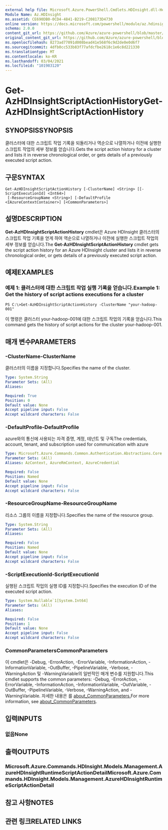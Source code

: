 ```yaml
---
external help file: Microsoft.Azure.PowerShell.Cmdlets.HDInsight.dll-Help.xml
Module Name: Az.HDInsight
ms.assetid: CE690DB0-0CD4-4841-B219-C208173D4730
online version: https://docs.microsoft.com/powershell/module/az.hdinsight/get-azhdinsightscriptactionhistory
schema: 2.0.0
content_git_url: https://github.com/Azure/azure-powershell/blob/master/src/HDInsight/HDInsight/help/Get-AzHDInsightScriptActionHistory.md
original_content_git_url: https://github.com/Azure/azure-powershell/blob/master/src/HDInsight/HDInsight/help/Get-AzHDInsightScriptActionHistory.md
ms.openlocfilehash: 8273ad77091d008bead41e568f6c9d2de0e0d6f7
ms.sourcegitcommit: 4dfb0cc533b83f77afdcfbe2618c1e6c8d221330
ms.translationtype: MT
ms.contentlocale: ko-KR
ms.lasthandoff: 03/04/2021
ms.locfileid: "101983120"
---
```

# <span data-ttu-id="e2bd0-101">Get-AzHDInsightScriptActionHistory</span><span class="sxs-lookup"><span data-stu-id="e2bd0-101">Get-AzHDInsightScriptActionHistory</span></span>

## <span data-ttu-id="e2bd0-102">SYNOPSIS</span><span class="sxs-lookup"><span data-stu-id="e2bd0-102">SYNOPSIS</span></span>
<span data-ttu-id="e2bd0-103">클러스터에 대한 스크립트 작업 기록을 되돌리거나 역순으로 나열하거나 이전에 실행한 스크립트 작업의 세부 정보를 얻습니다.</span><span class="sxs-lookup"><span data-stu-id="e2bd0-103">Gets the script action history for a cluster and lists it in reverse chronological order, or gets details of a previously executed script action.</span></span>

## <span data-ttu-id="e2bd0-104">구문</span><span class="sxs-lookup"><span data-stu-id="e2bd0-104">SYNTAX</span></span>

```
Get-AzHDInsightScriptActionHistory [-ClusterName] <String> [[-ScriptExecutionId] <Int64>]
 [-ResourceGroupName <String>] [-DefaultProfile <IAzureContextContainer>] [<CommonParameters>]
```

## <span data-ttu-id="e2bd0-105">설명</span><span class="sxs-lookup"><span data-stu-id="e2bd0-105">DESCRIPTION</span></span>
<span data-ttu-id="e2bd0-106">**Get-AzHDInsightScriptActionHistory** cmdlet은 Azure HDInsight 클러스터의 스크립트 작업 기록을 얻게 하여 역순으로 나열하거나 이전에 실행한 스크립트 작업의 세부 정보를 얻습니다.</span><span class="sxs-lookup"><span data-stu-id="e2bd0-106">The **Get-AzHDInsightScriptActionHistory** cmdlet gets the script action history for an Azure HDInsight cluster and lists it in reverse chronological order, or gets details of a previously executed script action.</span></span>

## <span data-ttu-id="e2bd0-107">예제</span><span class="sxs-lookup"><span data-stu-id="e2bd0-107">EXAMPLES</span></span>

### <span data-ttu-id="e2bd0-108">예제 1: 클러스터에 대한 스크립트 작업 실행 기록을 얻습니다.</span><span class="sxs-lookup"><span data-stu-id="e2bd0-108">Example 1: Get the history of script actions executions for a cluster</span></span>
```
PS C:\>Get-AzHDInsightScriptActionHistory -ClusterName "your-hadoop-001"
```

<span data-ttu-id="e2bd0-109">이 명령은 클러스터 your-hadoop-001에 대한 스크립트 작업의 기록을 얻습니다.</span><span class="sxs-lookup"><span data-stu-id="e2bd0-109">This command gets the history of script actions for the cluster your-hadoop-001.</span></span>

## <span data-ttu-id="e2bd0-110">매개 변수</span><span class="sxs-lookup"><span data-stu-id="e2bd0-110">PARAMETERS</span></span>

### <span data-ttu-id="e2bd0-111">-ClusterName</span><span class="sxs-lookup"><span data-stu-id="e2bd0-111">-ClusterName</span></span>
<span data-ttu-id="e2bd0-112">클러스터의 이름을 지정합니다.</span><span class="sxs-lookup"><span data-stu-id="e2bd0-112">Specifies the name of the cluster.</span></span>

```yaml
Type: System.String
Parameter Sets: (All)
Aliases:

Required: True
Position: 0
Default value: None
Accept pipeline input: False
Accept wildcard characters: False
```

### <span data-ttu-id="e2bd0-113">-DefaultProfile</span><span class="sxs-lookup"><span data-stu-id="e2bd0-113">-DefaultProfile</span></span>
<span data-ttu-id="e2bd0-114">azure와의 통신에 사용되는 자격 증명, 계정, 테넌트 및 구독</span><span class="sxs-lookup"><span data-stu-id="e2bd0-114">The credentials, account, tenant, and subscription used for communication with azure</span></span>

```yaml
Type: Microsoft.Azure.Commands.Common.Authentication.Abstractions.Core.IAzureContextContainer
Parameter Sets: (All)
Aliases: AzContext, AzureRmContext, AzureCredential

Required: False
Position: Named
Default value: None
Accept pipeline input: False
Accept wildcard characters: False
```

### <span data-ttu-id="e2bd0-115">-ResourceGroupName</span><span class="sxs-lookup"><span data-stu-id="e2bd0-115">-ResourceGroupName</span></span>
<span data-ttu-id="e2bd0-116">리소스 그룹의 이름을 지정합니다.</span><span class="sxs-lookup"><span data-stu-id="e2bd0-116">Specifies the name of the resource group.</span></span>

```yaml
Type: System.String
Parameter Sets: (All)
Aliases:

Required: False
Position: Named
Default value: None
Accept pipeline input: False
Accept wildcard characters: False
```

### <span data-ttu-id="e2bd0-117">-ScriptExecutionId</span><span class="sxs-lookup"><span data-stu-id="e2bd0-117">-ScriptExecutionId</span></span>
<span data-ttu-id="e2bd0-118">실행된 스크립트 작업의 실행 ID를 지정합니다.</span><span class="sxs-lookup"><span data-stu-id="e2bd0-118">Specifies the execution ID of the executed script action.</span></span>

```yaml
Type: System.Nullable`1[System.Int64]
Parameter Sets: (All)
Aliases:

Required: False
Position: 1
Default value: None
Accept pipeline input: False
Accept wildcard characters: False
```

### <span data-ttu-id="e2bd0-119">CommonParameters</span><span class="sxs-lookup"><span data-stu-id="e2bd0-119">CommonParameters</span></span>
<span data-ttu-id="e2bd0-120">이 cmdlet은 -Debug, -ErrorAction, -ErrorVariable, -InformationAction, -InformationVariable, -OutBuffer, -PipelineVariable, -Verbose, -WarningAction 및 -WarningVariable의 일반적인 매개 변수를 지원합니다.</span><span class="sxs-lookup"><span data-stu-id="e2bd0-120">This cmdlet supports the common parameters: -Debug, -ErrorAction, -ErrorVariable, -InformationAction, -InformationVariable, -OutVariable, -OutBuffer, -PipelineVariable, -Verbose, -WarningAction, and -WarningVariable.</span></span> <span data-ttu-id="e2bd0-121">자세한 내용은 를 [about_CommonParameters.](http://go.microsoft.com/fwlink/?LinkID=113216)</span><span class="sxs-lookup"><span data-stu-id="e2bd0-121">For more information, see [about_CommonParameters](http://go.microsoft.com/fwlink/?LinkID=113216).</span></span>

## <span data-ttu-id="e2bd0-122">입력</span><span class="sxs-lookup"><span data-stu-id="e2bd0-122">INPUTS</span></span>

### <span data-ttu-id="e2bd0-123">없음</span><span class="sxs-lookup"><span data-stu-id="e2bd0-123">None</span></span>

## <span data-ttu-id="e2bd0-124">출력</span><span class="sxs-lookup"><span data-stu-id="e2bd0-124">OUTPUTS</span></span>

### <span data-ttu-id="e2bd0-125">Microsoft.Azure.Commands.HDInsight.Models.Management.AzureHDInsightRuntimeScriptActionDetail</span><span class="sxs-lookup"><span data-stu-id="e2bd0-125">Microsoft.Azure.Commands.HDInsight.Models.Management.AzureHDInsightRuntimeScriptActionDetail</span></span>

## <span data-ttu-id="e2bd0-126">참고 사항</span><span class="sxs-lookup"><span data-stu-id="e2bd0-126">NOTES</span></span>

## <span data-ttu-id="e2bd0-127">관련 링크</span><span class="sxs-lookup"><span data-stu-id="e2bd0-127">RELATED LINKS</span></span>

